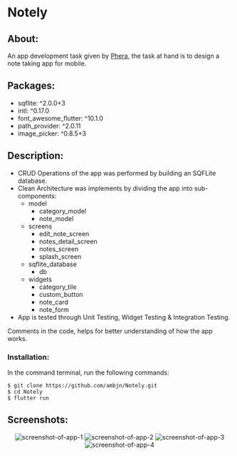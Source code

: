 # Notely

## About:

An app development task given by <a href="https://phera.in" target="_blank">Phera</a>, the task at hand is to design a note taking app for mobile.

## Packages:

<ul>
<li> sqflite: ^2.0.0+3 </li>
<li> intl: ^0.17.0 </li>
<li> font_awesome_flutter: ^10.1.0 </li>
<li> path_provider: ^2.0.11 </li>
<li> image_picker: ^0.8.5+3 </li>
</ul>

## Description:

<ul>
<li> CRUD Operations of the app was performed by building an SQFLite database. </li>
<li> Clean Architecture was implements by dividing the app into sub-components:
<ul>

<li> model <ul>
<li> category_model </li>
<li> note_model </li>
</ul>
</li>

<li> screens <ul>
<li> edit_note_screen </li>
<li> notes_detail_screen </li>
<li> notes_screen </li>
<li> splash_screen </li>
</ul>
</li>

<li> sqflite_database <ul>
<li> db </li>
</ul>
</li>

<li> widgets <ul>
<li> category_tile </li>
<li> custom_button </li>
<li> note_card </li>
<li> note_form </li>
</ul>
</li>

</ul> 
</li>
<li> App is tested through Unit Testing, Widget Testing & Integration Testing. </li>
</ul>
Comments in the code, helps for better understanding of how the app works.

### Installation:

In the command terminal, run the following commands:

    $ git clone https://github.com/ambjn/Notely.git
    $ cd Notely
    $ flutter run

## Screenshots:

<center> 
<img src = 'https://github.com/ambjn/Notely/blob/master/screenshots/1.png' alt='screenshot-of-app-1'>
<img src = 'https://github.com/ambjn/Notely/blob/master/screenshots/2.png' alt='screenshot-of-app-2'> 
<img src = 'https://github.com/ambjn/Notely/blob/master/screenshots/3.png' alt='screenshot-of-app-3'> 
<img src = 'https://github.com/ambjn/Notely/blob/master/screenshots/4.png' alt='screenshot-of-app-4'>

</center>
